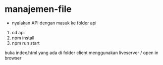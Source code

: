 # manajemen-file

- nyalakan API dengan masuk ke folder api
1. cd api
2. npm install
3. npm run start

buka index.html yang ada di folder client menggunakan liveserver / open in browser
 
     
